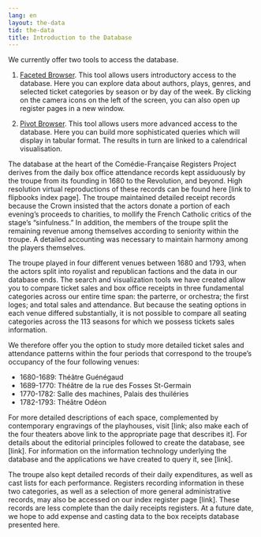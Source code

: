 ```yaml
---
lang: en
layout: the-data
tid: the-data
title: Introduction to the Database
---
```


We currently offer two tools to access the database.

1. [Faceted Browser](http://app.cfregisters.org/registers).
This tool allows users introductory access to the database. Here you can explore data about authors, plays, genres, and selected ticket categories by season or by day of the week. By clicking on the camera icons on the left of the screen, you can also open up register pages in a new window.

2. [Pivot Browser](/app).
This tool allows users more advanced access to the database. Here you can build more sophisticated queries which will display in tabular format. The results in turn are linked to a calendrical visualisation.

The database at the heart of the Com&eacute;die-Française Registers Project derives from the daily box office attendance records kept assiduously by the troupe from its founding in 1680 to the Revolution, and beyond. High resolution virtual reproductions of these records can be found here [link to flipbooks index page]. The troupe maintained detailed receipt records because the Crown insisted that the actors donate a portion of each evening’s proceeds to charities, to mollify the French Catholic critics of the stage&rsquo;s &ldquo;sinfulness.&rdquo; In addition, the members of the troupe split the remaining revenue among themselves according to seniority within the troupe. A detailed accounting was necessary to maintain harmony among the players themselves.

The troupe played in four different venues between 1680 and 1793, when the actors split into royalist and republican factions and the data in our database ends. The search and visualization tools we have created allow you to compare ticket sales and box office receipts in three fundamental categories across our entire time span: the parterre, or orchestra; the first loges; and total sales and attendance. But because the seating options in each venue differed substantially, it is not possible to compare all seating categories across the 113 seasons for which we possess tickets sales information.

We therefore offer you the option to study more detailed ticket sales and attendance patterns within the four periods that correspond to the troupe&rsquo;s occupancy of the four following venues:

* 1680-1689: Th&eacute;âtre Gu&eacute;n&eacute;gaud
* 1689-1770: Th&eacute;âtre de la rue des Fosses St-Germain
* 1770-1782: Salle des machines, Palais des thuil&eacute;ries
* 1782-1793: Th&eacute;âtre Od&eacute;on

For more detailed descriptions of each space, complemented by contemporary engravings of the playhouses, visit [link; also make each of the four theaters above link to the appropriate page that describes it]. For details about the editorial principles followed to create the database, see [link]. For information on the information technology underlying the database and the applications we have created to query it, see [link].

The troupe also kept detailed records of their daily expenditures, as well as cast lists for each performance. Registers recording information in these two categories, as well as a selection of more general administrative records, may also be accessed on our index register page [link]. These records are less complete than the daily receipts registers. At a future date, we hope to add expense and casting data to the box receipts database presented here.